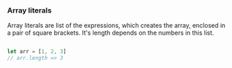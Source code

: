 <h3>Array literals</h3>
<p>Array literals are list of the expressions, which creates the array, enclosed in a pair of square brackets. It's length depends on the numbers in this list.<p>

```js

let arr = [1, 2, 3]
// arr.length => 3

```


